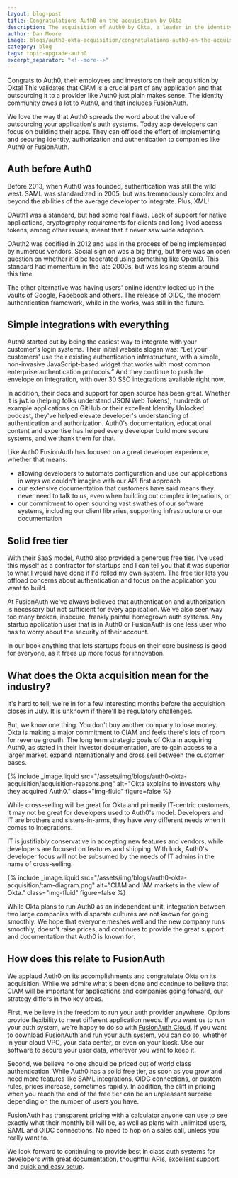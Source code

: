 ```yaml
---
layout: blog-post
title: Congratulations Auth0 on the acquisition by Okta
description: The acquisition of Auth0 by Okta, a leader in the identity and access management (IAM) space, is continued validation of the importance of customer identity and access management (CIAM).
author: Dan Moore
image: blogs/auth0-okta-acquisition/congratulations-auth0-on-the-acquisition-by-okta-header-image.png
category: blog
tags: topic-upgrade-auth0
excerpt_separator: "<!--more-->"
---
```


Congrats to Auth0, their employees and investors on their acquisition by Okta! This validates that CIAM is a crucial part of any application and that outsourcing it to a provider like Auth0 just plain makes sense. The identity community owes a lot to Auth0, and that includes FusionAuth. 

<!--more-->

We love the way that Auth0 spreads the word about the value of outsourcing your application's auth systems. Today app developers can focus on building their apps. They can offload the effort of implementing and securing identity, authorization and authentication to companies like Auth0 or FusionAuth.

## Auth before Auth0

Before 2013, when Auth0 was founded, authentication was still the wild west. SAML was standardized in 2005, but was tremendously complex and beyond the abilities of the average developer to integrate. Plus, XML!


OAuth1 was a standard, but had some real flaws. Lack of support for native applications, cryptography requirements for clients and long lived access tokens, among other issues, meant that it never saw wide adoption.


OAuth2 was codified in 2012 and was in the process of being implemented by numerous vendors. Social sign on was a big thing, but there was an open question on whether it'd be federated using something like OpenID. This standard had momentum in the late 2000s, but was losing steam around this time. 


The other alternative was having users' online identity locked up in the vaults of Google, Facebook and others. The release of OIDC, the modern authentication framework, while in the works, was still in the future.


## Simple integrations with everything

Auth0 started out by being the easiest way to integrate with your customer's login systems. Their initial website slogan was: “Let your customers' use their existing authentication infrastructure, with a simple, non-invasive JavaScript-based widget that works with most common enterprise authentication protocols.” And they continue to push the envelope on integration, with over 30 SSO integrations available right now.


In addition, their docs and support for open source has been great. Whether it is jwt.io (helping folks understand JSON Web Tokens), hundreds of example applications on GitHub or their excellent Identity Unlocked podcast, they've helped elevate developer's understanding of authentication and authorization. Auth0's documentation, educational content and expertise has helped every developer build more secure systems, and we thank them for that. 


Like Auth0 FusionAuth has focused on a great developer experience, whether that means:

* allowing developers to automate configuration and use our applications in ways we couldn't imagine with our API first approach
* our extensive documentation that customers have said means they never need to talk to us, even when building out complex integrations, or 
* our commitment to open sourcing vast swathes of our software systems, including our client libraries, supporting infrastructure or our documentation

## Solid free tier

With their SaaS model, Auth0 also provided a generous free tier. I've used this myself as a contractor for startups and I can tell you that it was superior to what I would have done if I'd rolled my own system. The free tier lets you offload concerns about authentication and focus on the application you want to build.

At FusionAuth we've always believed that authentication and authorization is necessary but not sufficient for every application. We've also seen way too many broken, insecure, frankly painful homegrown auth systems. Any startup application user that is in Auth0 or FusionAuth is one less user who has to worry about the security of their account. 

In our book anything that lets startups focus on their core business is good for everyone, as it frees up more focus for innovation.

## What does the Okta acquisition mean for the industry?

It's hard to tell; we're in for a few interesting months before the acquisition closes in July. It is unknown if there'll be regulatory challenges. 


But, we know one thing. You don't buy another company to lose money. Okta is making a major commitment to CIAM and feels there's lots of room for revenue growth. The long term strategic goals of Okta in acquiring Auth0, as stated in their investor documentation, are to gain access to a larger market, expand internationally and cross sell between the customer bases.

{% include _image.liquid src="/assets/img/blogs/auth0-okta-acquisition/acquisition-reasons.png" alt="Okta explains to investors why they acquired Auth0." class="img-fluid" figure=false %}

While cross-selling will be great for Okta and primarily IT-centric customers, it may not be great for developers used to Auth0's model. Developers and IT are brothers and sisters-in-arms, they have very different needs when it comes to integrations. 

IT is justifiably conservative in accepting new features and vendors, while developers are focused on features and shipping. With luck, Auth0's developer focus will not be subsumed by the needs of IT admins in the name of cross-selling.

{% include _image.liquid src="/assets/img/blogs/auth0-okta-acquisition/tam-diagram.png" alt="CIAM and IAM markets in the view of Okta." class="img-fluid" figure=false %}

While Okta plans to run Auth0 as an independent unit, integration between two large companies with disparate cultures are not known for going smoothly. We hope that everyone meshes well and the new company runs smoothly, doesn't raise prices, and continues to provide the great support and documentation that Auth0 is known for.

## How does this relate to FusionAuth

We applaud Auth0 on its accomplishments and congratulate Okta on its acquisition. While we admire what's been done and continue to believe that CIAM will be important for applications and companies going forward, our strategy differs in two key areas. 

First, we believe in the freedom to run your auth provider anywhere. Options provide flexibility to meet different application needs. If you want us to run your auth system, we're happy to do so with [FusionAuth Cloud](/pricing). If you want to [download FusionAuth and run your auth system](/download/), you can do so, whether in your cloud VPC, your data center, or even on your kiosk. Use our software to secure your user data, wherever you want to keep it.

Second, we believe no one should be priced out of world class authentication. While Auth0 has a solid free tier, as soon as you grow and need more features like SAML integrations, OIDC connections, or custom rules, prices increase, sometimes rapidly. In addition, the cliff in pricing when you reach the end of the free tier can be an unpleasant surprise depending on the number of users you have. 

FusionAuth has [transparent pricing with a calculator](https://account.fusionauth.io/price-calculator) anyone can use to see exactly what their monthly bill will be, as well as plans with unlimited users, SAML and OIDC connections. No need to hop on a sales call, unless you really want to.

We look forward to continuing to provide best in class auth systems for developers with [great documentation](/docs/v1/tech/), [thoughtful APIs](/docs/v1/tech/apis/), [excellent support]() and [quick and easy setup](/docs/v1/tech/5-minute-setup-guide).
